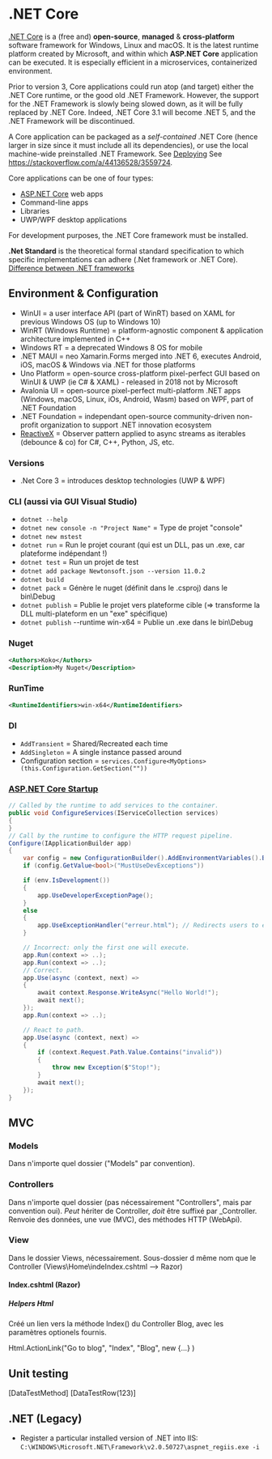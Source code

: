 # .NET Core

[.NET Core](https://en.wikipedia.org/wiki/.NET_Core) is a (free and) **open-source**, **managed** & **cross-platform** software framework for Windows, Linux and macOS.
It is the latest runtime platform created by Microsoft, and within which **ASP.NET Core** application can be executed.
It is especially efficient in a microservices, containerized environment.

Prior to version 3, Core applications could run atop (and target) either the .NET Core runtime, or the good old .NET Framework.
However, the support for the .NET Framework is slowly being slowed down, as it will be fully replaced by .NET Core.
Indeed, .NET Core 3.1 will become .NET 5, and the .NET Framework will be discontinued.

A Core application can be packaged as a _self-contained_ .NET Core (hence larger in size since it must include all its dependencies), or use the local machine-wide preinstalled .NET Framework.
See [Deploying](https://docs.microsoft.com/en-us/dotnet/core/deploying/)
See <https://stackoverflow.com/a/44136528/3559724>.

Core applications can be one of four types:

* [ASP.NET Core](https://en.wikipedia.org/wiki/ASP.NET_Core) web apps
* Command-line apps
* Libraries
* UWP/WPF desktop applications

For development purposes, the .NET Core framework must be installed.

**.Net Standard** is the theoretical formal standard specification to which specific implementations can adhere (.Net framework or .NET Core).
[Difference between .NET frameworks](https://stackoverflow.com/a/41112377/3559724)

## Environment & Configuration

* WinUI = a user interface API (part of WinRT) based on XAML for previous Windows OS (up to Windows 10)
* WinRT (Windows Runtime) = platform-agnostic component & application architecture implemented in C++
* Windows RT = a deprecated Windows 8 OS for mobile
* .NET MAUI = neo Xamarin.Forms merged into .NET 6, executes Android, iOS, macOS & Windows via .NET for those platforms
* Uno Platform = open-source cross-platform pixel-perfect GUI based on WinUI & UWP (ie C# & XAML) - released in 2018 not by Microsoft
* Avalonia UI = open-source pixel-perfect multi-platform .NET apps (Windows, macOS, Linux, iOs, Android, Wasm) based on WPF, part of .NET Foundation
* .NET Foundation = independant open-source community-driven non-profit organization to support .NET innovation ecosystem
* [ReactiveX](https://reactivex.io/) = Observer pattern applied to async streams as iterables (debounce & co) for C#, C++, Python, JS, etc.

### Versions

* .Net Core 3 = introduces desktop technologies (UWP & WPF)

### CLI (aussi via GUI Visual Studio)

* `dotnet --help`
* `dotnet new console -n "Project Name"` = Type de projet "console"
* `dotnet new mstest`
* `dotnet run` = Run le projet courant (qui est un DLL, pas un .exe, car plateforme indépendant !)
* `dotnet test` = Run un projet de test
* `dotnet add package Newtonsoft.json --version 11.0.2`
* `dotnet build`
* `dotnet pack` = Génère le nuget (définit dans le .csproj) dans le bin\Debug
* `dotnet publish` = Publie le projet vers plateforme cible (=> transforme la DLL multi-plateform en un "exe" spécifique)
* `dotnet publish` --runtime win-x64 = Publie un .exe dans le bin\Debug

### Nuget

```xml
<Authors>Koko</Authors>
<Description>My Nuget</Description>
```

### RunTime

```xml
<RuntimeIdentifiers>win-x64</RuntimeIdentifiers>
```

### DI

* `AddTransient` = Shared/Recreated each time
* `AddSingleton` = A single instance passed around
* Configuration section = `services.Configure<MyOptions>(this.Configuration.GetSection(""))`

### [ASP.NET Core Startup](https://go.microsoft.com/fwlink/?LinkID=398940)

```C#
// Called by the runtime to add services to the container.
public void ConfigureServices(IServiceCollection services)
{
}
// Call by the runtime to configure the HTTP request pipeline.
Configure(IApplicationBuilder app)
{
    var config = new ConfigurationBuilder().AddEnvironmentVariables().Build();
    if (config.GetValue<bool>("MustUseDevExceptions"))

    if (env.IsDevelopment())
    {
        app.UseDeveloperExceptionPage();
    }
    else
    {
        app.UseExceptionHandler("erreur.html"); // Redirects users to error page.
    }

    // Incorrect: only the first one will execute.
    app.Run(context => ..);
    app.Run(context => ..);
    // Correct.
    app.Use(async (context, next) =>
    {
        await context.Response.WriteAsync("Hello World!");
        await next();
    });
    app.Run(context => ..);

    // React to path.
    app.Use(async (context, next) =>
    {
        if (context.Request.Path.Value.Contains("invalid"))
        {
            throw new Exception($"Stop!");
        }
        await next();
    });
}
```

## MVC

### Models

Dans n'importe quel dossier ("Models" par convention).

### Controllers

Dans n'importe quel dossier (pas nécessairement "Controllers", mais par convention oui).
_Peut_ hériter de Controller, _doit_ être suffixé par \_Controller.
Renvoie des données, une vue (MVC), des méthodes HTTP (WebApi).

### View

Dans le dossier Views, nécessairement.
Sous-dossier d même nom que le Controller (Views\Home\indeIndex.cshtml --> Razor)

#### Index.cshtml (Razor)

##### Helpers Html

Créé un lien vers la méthode Index() du Controller Blog, avec les paramètres optionels fournis.

  Html.ActionLink("Go to blog", "Index", "Blog", new {...} )

## Unit testing

  [DataTestMethod]
  [DataTestRow(123)]

## .NET (Legacy)

* Register a particular installed version of .NET into IIS: `C:\WINDOWS\Microsoft.NET\Framework\v2.0.50727\aspnet_regiis.exe -i`
